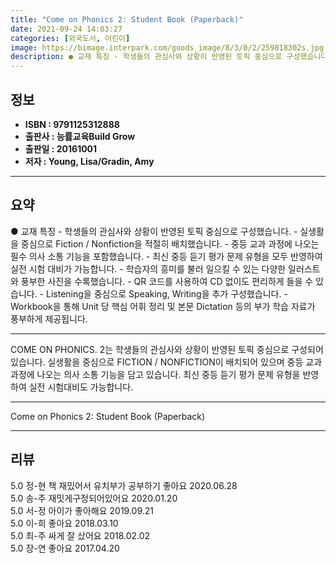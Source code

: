 ```yaml
---
title: "Come on Phonics 2: Student Book (Paperback)"
date: 2021-09-24 14:03:27
categories: [외국도서, 어린이]
image: https://bimage.interpark.com/goods_image/8/3/0/2/259818302s.jpg
description: ● 교재 특징 - 학생들의 관심사와 상황이 반영된 토픽 중심으로 구성했습니다. - 실생활을 중심으로 Fiction / Nonfiction을 적절히 배치했습니다. - 중등 교과 과정에 나오는 필수 의사 소통 기능을 포함했습니다. - 최신 중등 듣기 평가 문제 유형을 모두 반영하여
---
```


## **정보**

- **ISBN : 9791125312888**
- **출판사 : 능률교육Build Grow**
- **출판일 : 20161001**
- **저자 : Young, Lisa/Gradin, Amy**

------



## **요약**

●  교재 특징		- 학생들의 관심사와 상황이 반영된 토픽 중심으로 구성했습니다.		- 실생활을 중심으로 Fiction / Nonfiction을 적절히 배치했습니다.		- 중등 교과 과정에 나오는 필수 의사 소통 기능을 포함했습니다.		- 최신 중등 듣기 평가 문제 유형을 모두 반영하여 실전 시험 대비가 가능합니다.		- 학습자의 흥미를 불러 일으킬 수 있는 다양한 일러스트와 풍부한 사진을 수록했습니다.		- QR 코드를 사용하여 CD 없이도 편리하게 들을 수 있습니다.		- Listening을 중심으로 Speaking, Writing을 추가 구성했습니다.		- Workbook을 통해 Unit 당 핵심 어휘 정리 및 본문 Dictation 등의 부가 학습 자료가 풍부하게 제공됩니다.

------

COME ON PHONICS. 2는 학생들의 관심사와 상황이 반영된 토픽 중심으로 구성되어 있습니다. 실생활을 중심으로 FICTION / NONFICTION이 배치되어 있으며 중등 교과 과정에 나오는 의사 소통 기능을 담고 있습니다. 최신 중등 듣기 평가 문제 유형을 반영하여 실전 시험대비도 가능합니다.

------


Come on Phonics 2: Student Book (Paperback) 

------


## **리뷰** 

5.0 정-현 책 재밌어서 유치부가 공부하기 좋아요 2020.06.28 <br/>5.0 송-주 재밋게구정되어있어요 2020.01.20 <br/>5.0 서-정 아이가 좋아해요 2019.09.21 <br/>5.0 이-희 좋아요 2018.03.10 <br/>5.0 최-주 싸게 잘 샀어요  2018.02.02 <br/>5.0 장-연 좋아요 2017.04.20 <br/>